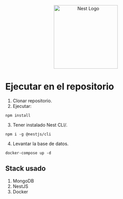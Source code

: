 <p align="center">
  <a href="http://nestjs.com/" target="blank"><img src="https://nestjs.com/img/logo-small.svg" width="200" alt="Nest Logo" /></a>
</p>

# Ejecutar en el repositorio

1. Clonar repositorio.
2. Ejecutar:
```
npm install
```
3. Tener instalado Nest CLI/.
```
npm i -g @nestjs/cli
```

4. Levantar la base de datos.
```
docker-compose up -d
```

## Stack usado

1. MongoDB
2. NestJS
3. Docker
